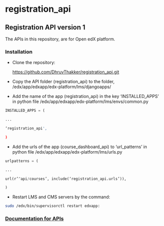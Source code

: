 # registration_api

## Registration API version 1

The APIs in this repository, are for Open edX platform.

### Installation

* Clone the repository:

  https://github.com/DhruvThakker/registration_api.git

* Copy the API folder (registration_api) to the folder, /edx/app/edxapp/edx-platform/lms/djangoapps/

* Add the name of the app (registration_api) in the key ‘INSTALLED_APPS’ in python file /edx/app/edxapp/edx-platform/lms/envs/common.py

```python
INSTALLED_APPS = (

...

‘registration_api',

)
```

* Add the urls of the app (course_dashboard_api) to ‘url_patterns’ in python file /edx/app/edxapp/edx-platform/lms/urls.py

```python
urlpatterns = (

...

url(r’^api/courses’, include(‘registration_api.urls’)),

)
```

* Restart LMS and CMS servers by the command:
```bash
sudo /edx/bin/supervisorctl restart edxapp:
```


### [Documentation for APIs](https://github.com/jaygoswami2303/registration_api/wiki)
